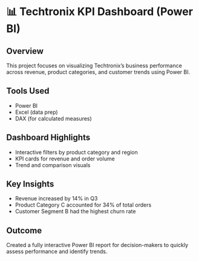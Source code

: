 # 📊 Techtronix KPI Dashboard (Power BI)

## Overview
This project focuses on visualizing Techtronix’s business performance across revenue, product categories, and customer trends using Power BI.

## Tools Used
- Power BI
- Excel (data prep)
- DAX (for calculated measures)

## Dashboard Highlights
- Interactive filters by product category and region
- KPI cards for revenue and order volume
- Trend and comparison visuals

## Key Insights
- Revenue increased by 14% in Q3
- Product Category C accounted for 34% of total orders
- Customer Segment B had the highest churn rate

## Outcome
Created a fully interactive Power BI report for decision-makers to quickly assess performance and identify trends.


